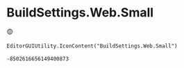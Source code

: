 # BuildSettings.Web.Small
![](/img/BuildSettings.Web.Small.png)

``` CSharp
EditorGUIUtility.IconContent("BuildSettings.Web.Small")
```
```
-8502616656149400873
```
